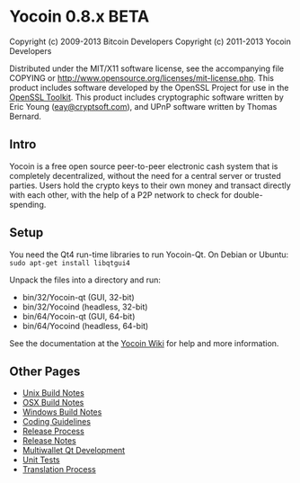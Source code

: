 Yocoin 0.8.x BETA
====================

Copyright (c) 2009-2013 Bitcoin Developers
Copyright (c) 2011-2013 Yocoin Developers

Distributed under the MIT/X11 software license, see the accompanying
file COPYING or http://www.opensource.org/licenses/mit-license.php.
This product includes software developed by the OpenSSL Project for use in the [OpenSSL Toolkit](http://www.openssl.org/). This product includes
cryptographic software written by Eric Young ([eay@cryptsoft.com](mailto:eay@cryptsoft.com)), and UPnP software written by Thomas Bernard.


Intro
---------------------
Yocoin is a free open source peer-to-peer electronic cash system that is
completely decentralized, without the need for a central server or trusted
parties.  Users hold the crypto keys to their own money and transact directly
with each other, with the help of a P2P network to check for double-spending.


Setup
---------------------
You need the Qt4 run-time libraries to run Yocoin-Qt. On Debian or Ubuntu:
	`sudo apt-get install libqtgui4`

Unpack the files into a directory and run:

- bin/32/Yocoin-qt (GUI, 32-bit)
- bin/32/Yocoind (headless, 32-bit)
- bin/64/Yocoin-qt (GUI, 64-bit)
- bin/64/Yocoind (headless, 64-bit)

See the documentation at the [Yocoin Wiki](http://Yocoin.info)
for help and more information.


Other Pages
---------------------
- [Unix Build Notes](build-unix.md)
- [OSX Build Notes](build-osx.md)
- [Windows Build Notes](build-msw.md)
- [Coding Guidelines](coding.md)
- [Release Process](release-process.md)
- [Release Notes](release-notes.md)
- [Multiwallet Qt Development](multiwallet-qt.md)
- [Unit Tests](unit-tests.md)
- [Translation Process](translation_process.md)

